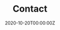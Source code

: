 ---
title: "Contact"  # Add a page title.
summary: "Contact us!"  # Add a page description.
date: "2020-10-20T00:00:00Z"  # Add today's date.
type: "widget_page"  # Page type is a Widget Page
---